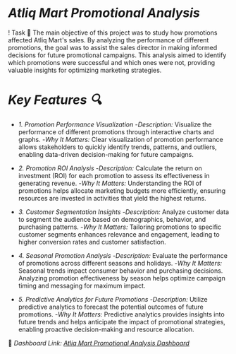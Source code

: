 # *Atliq Mart Promotional Analysis*

! Task 🎯
The main objective of this project was to study how promotions affected Atliq Mart's sales. By analyzing the performance of different promotions, the goal was to assist the sales director in making informed decisions for future promotional campaigns. This analysis aimed to identify which promotions were successful and which ones were not, providing valuable insights for optimizing marketing strategies.

# *Key Features 🔍*

- *1. Promotion Performance Visualization*
    -*Description:* Visualize the performance of different promotions through interactive charts and graphs.
    -*Why It Matters:* Clear visualization of promotion performance allows stakeholders to quickly identify trends, patterns, and outliers, enabling data-driven decision-making for future campaigns.
    
- *2. Promotion ROI Analysis*
    -*Description:* Calculate the return on investment (ROI) for each promotion to assess its effectiveness in generating revenue.
    -*Why It Matters:* Understanding the ROI of promotions helps allocate marketing budgets more efficiently, ensuring resources are invested in activities that yield the highest returns.
    
- *3. Customer Segmentation Insights*
    -*Description:* Analyze customer data to segment the audience based on demographics, behavior, and purchasing patterns.
    -*Why It Matters:* Tailoring promotions to specific customer segments enhances relevance and engagement, leading to higher conversion rates and customer satisfaction.
    
- *4. Seasonal Promotion Analysis*
    -*Description:* Evaluate the performance of promotions across different seasons and holidays.
    -*Why It Matters:* Seasonal trends impact consumer behavior and purchasing decisions. Analyzing promotion effectiveness by season helps optimize campaign timing and messaging for maximum impact.
    
- *5. Predictive Analytics for Future Promotions*
    -*Description:* Utilize predictive analytics to forecast the potential outcomes of future promotions.
    -*Why It Matters:* Predictive analytics provides insights into future trends and helps anticipate the impact of promotional strategies, enabling proactive decision-making and resource allocation.

📂 *Dashboard Link: [Atliq Mart Promotional Analysis Dashboard](https://app.powerbi.com/view?r=eyJrIjoiNDU5NGJlMzYtYzFkOC00ODhjLWJlYjYtNWFlYzM1ZDU5NTY0IiwidCI6ImRmODY3OWNkLWE4MGUtNDVkOC05OWFjLWM4M2VkN2ZmOTVhMCJ9)*
